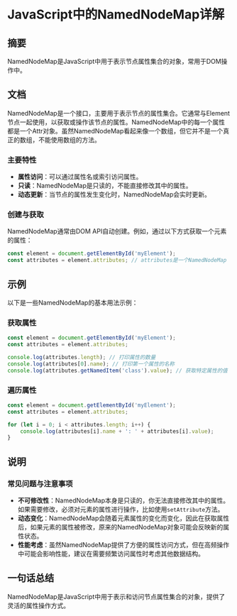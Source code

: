 <!--
Meta Description: # JavaScript中的NamedNodeMap详解 ## 摘要 NamedNodeMap是JavaScript中用于表示节点属性集合的对象，常用于DOM操作中。 ## 文档 NamedNodeMap是一个接口，主要用于表示节点的属性集合。它通常与Element节点一起使用，以获取或操作该节点的...
Meta Keywords: attributes, const, element, console, log
-->

# JavaScript中的NamedNodeMap详解

## 摘要
NamedNodeMap是JavaScript中用于表示节点属性集合的对象，常用于DOM操作中。

## 文档
NamedNodeMap是一个接口，主要用于表示节点的属性集合。它通常与Element节点一起使用，以获取或操作该节点的属性。NamedNodeMap中的每一个属性都是一个Attr对象。虽然NamedNodeMap看起来像一个数组，但它并不是一个真正的数组，不能使用数组的方法。

### 主要特性
- **属性访问**：可以通过属性名或索引访问属性。
- **只读**：NamedNodeMap是只读的，不能直接修改其中的属性。
- **动态更新**：当节点的属性发生变化时，NamedNodeMap会实时更新。

### 创建与获取
NamedNodeMap通常由DOM API自动创建。例如，通过以下方式获取一个元素的属性：
```javascript
const element = document.getElementById('myElement');
const attributes = element.attributes; // attributes是一个NamedNodeMap
```

## 示例
以下是一些NamedNodeMap的基本用法示例：

### 获取属性
```javascript
const element = document.getElementById('myElement');
const attributes = element.attributes;

console.log(attributes.length); // 打印属性的数量
console.log(attributes[0].name); // 打印第一个属性的名称
console.log(attributes.getNamedItem('class').value); // 获取特定属性的值
```

### 遍历属性
```javascript
const element = document.getElementById('myElement');
const attributes = element.attributes;

for (let i = 0; i < attributes.length; i++) {
    console.log(attributes[i].name + ': ' + attributes[i].value);
}
```

## 说明
### 常见问题与注意事项
- **不可修改性**：NamedNodeMap本身是只读的，你无法直接修改其中的属性。如果需要修改，必须对元素的属性进行操作，比如使用`setAttribute`方法。
- **动态变化**：NamedNodeMap会随着元素属性的变化而变化，因此在获取属性后，如果元素的属性被修改，原来的NamedNodeMap对象可能会反映新的属性状态。
- **性能考虑**：虽然NamedNodeMap提供了方便的属性访问方式，但在高频操作中可能会影响性能，建议在需要频繁访问属性时考虑其他数据结构。

## 一句话总结
NamedNodeMap是JavaScript中用于表示和访问节点属性集合的对象，提供了灵活的属性操作方式。